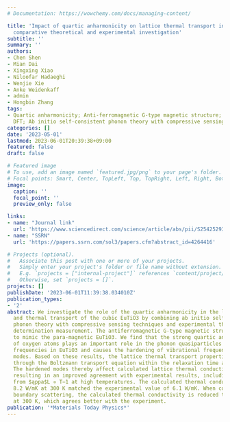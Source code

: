 ```yaml
---
# Documentation: https://wowchemy.com/docs/managing-content/

title: 'Impact of quartic anharmonicity on lattice thermal transport in EuTiO$_3$: A
  comparative theoretical and experimental investigation'
subtitle: ''
summary: ''
authors:
- Chen Shen
- Mian Dai
- Xingxing Xiao
- Niloofar Hadaeghi
- Wenjie Xie
- Anke Weidenkaff
- admin
- Hongbin Zhang
tags:
- Quartic anharmonicity; Anti-ferromagnetic G-type magnetic structure; Thermal conductivity;
  DFT; Ab initio self-consistent phonon theory with compressive sensing techniques
categories: []
date: '2023-05-01'
lastmod: 2023-06-01T20:39:38+09:00
featured: false
draft: false

# Featured image
# To use, add an image named `featured.jpg/png` to your page's folder.
# Focal points: Smart, Center, TopLeft, Top, TopRight, Left, Right, BottomLeft, Bottom, BottomRight.
image:
  caption: ''
  focal_point: ''
  preview_only: false

links:
- name: "Journal link"
  url: 'https://www.sciencedirect.com/science/article/abs/pii/S2542529323000950'
- name: "SSRN"
  url: 'https://papers.ssrn.com/sol3/papers.cfm?abstract_id=4264416'

# Projects (optional).
#   Associate this post with one or more of your projects.
#   Simply enter your project's folder or file name without extension.
#   E.g. `projects = ["internal-project"]` references `content/project/deep-learning/index.md`.
#   Otherwise, set `projects = []`.
projects: []
publishDate: '2023-06-01T11:39:38.034010Z'
publication_types:
- '2'
abstract: We investigate the role of the quartic anharmonicity in the lattice dynamics
  and thermal transport of the cubic EuTiO3 by combining ab initio self-consistent
  phonon theory with compressive sensing techniques and experimental thermal conductivity
  determination measurement. The antiferromagnetic G-type magnetic structure is used
  to mimic the para-magnetic EuTiO3. We find that the strong quartic anharmonicity
  of oxygen atoms plays an important role in the phonon quasiparticles free from imaginary
  frequencies in EuTiO3 and causes the hardening of vibrational frequencies of soft
  modes. Based on these results, the lattice thermal transport properties are predicted
  through the Boltzmann transport equation within the relaxation time approximation.
  The hardened modes thereby affect calculated lattice thermal conductivity significantly,
  resulting in an improved agreement with experimental results, including the deviation
  from $ąppa$L ∝ T−1 at high temperatures. The calculated thermal conductivity of
  8.2 W/mK at 300 K matched the experimental value of 6.1 W/mK. When considering the
  boundary scattering, the calculated thermal conductivity is reduced to 6.9 W/mK
  at 300 K, which agrees better with the experiment.
publication: '*Materials Today Physics*'
---
```

